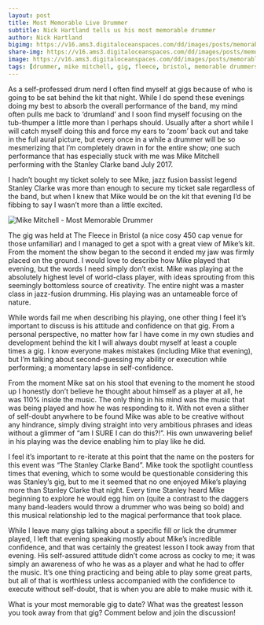```yaml
---
layout: post
title: Most Memorable Live Drummer
subtitle: Nick Hartland tells us his most memorable drummer
author: Nick Hartland
bigimg: https://v16.ams3.digitaloceanspaces.com/dd/images/posts/memorable-drummer-big.jpg
share-img: https://v16.ams3.digitaloceanspaces.com/dd/images/posts/memorable-drummer-shareimage.jpg
image: https://v16.ams3.digitaloceanspaces.com/dd/images/posts/memorable-drummer-sq.jpg
tags: [drummer, mike mitchell, gig, fleece, bristol, memorable drummers]
---
```



As a self-professed drum nerd I often find myself at gigs because of who is going to be sat behind the kit that night. While I do spend these evenings doing my best to absorb the overall performance of the band, my mind often pulls me back to ‘drumland’ and I soon find myself focusing on the tub-thumper a little more than I perhaps should. Usually after a short while I will catch myself doing this and force my ears to ‘zoom’ back out and take in the full aural picture, but every once in a while a drummer will be so mesmerizing that I’m completely drawn in for the entire show; one such performance that has especially stuck with me was Mike Mitchell performing with the Stanley Clarke band July 2017.

I hadn’t bought my ticket solely to see Mike, jazz fusion bassist legend Stanley Clarke was more than enough to secure my ticket sale regardless of the band, but when I knew that Mike would be on the kit that evening I’d be fibbing to say I wasn’t more than a little excited. 

![Mike Mitchell - Most Memorable Drummer](https://v16.ams3.digitaloceanspaces.com/dd/images/posts/memorable-drummer-img2.jpg)

The gig was held at The Fleece in Bristol (a nice cosy 450 cap venue for those unfamiliar) and I managed to get a spot with a great view of Mike’s kit. From the moment the show began to the second it ended my jaw was firmly placed on the ground. I would love to describe how Mike played that evening, but the words I need simply don’t exist. Mike was playing at the absolutely highest level of world-class player, with ideas sprouting from this seemingly bottomless source of creativity. The entire night was a master class in jazz-fusion drumming. His playing was an untameable force of nature.

While words fail me when describing his playing, one other thing I feel it’s important to discuss is his attitude and confidence on that gig. From a personal perspective, no matter how far I have come in my own studies and development behind the kit I will always doubt myself at least a couple times a gig. I know everyone makes mistakes (including Mike that evening), but I’m talking about second-guessing my ability or execution while performing; a momentary lapse in self-confidence.

From the moment Mike sat on his stool that evening to the moment he stood up I honestly don’t believe he thought about himself as a player at all, he was 110% inside the music. The only thing in his mind was the music that was being played and how he was responding to it. With not even a slither of self-doubt anywhere to be found Mike was able to be creative without any hindrance, simply diving straight into very ambitious phrases and ideas without a glimmer of “am I SURE I can do this?!”. His own unwavering belief in his playing was the device enabling him to play like he did. 

I feel it’s important to re-iterate at this point that the name on the posters for this event was “The Stanley Clarke Band”. Mike took the spotlight countless times that evening, which to some would be questionable considering this was Stanley’s gig, but to me it seemed that no one enjoyed Mike’s playing more than Stanley Clarke that night. Every time Stanley heard Mike beginning to explore he would egg him on (quite a contrast to the daggers many band-leaders would throw a drummer who was being so bold) and this musical relationship led to the magical performance that took place.

While I leave many gigs talking about a specific fill or lick the drummer played, I left that evening speaking mostly about Mike’s incredible confidence, and that was certainly the greatest lesson I took away from that evening. His self-assured attitude didn’t come across as cocky to me; it was simply an awareness of who he was as a player and what he had to offer the music. It’s one thing practicing and being able to play some great parts, but all of that is worthless unless accompanied with the confidence to execute without self-doubt, that is when you are able to make music with it.

What is your most memorable gig to date? What was the greatest lesson you took away from that gig? Comment below and join the discussion! 


